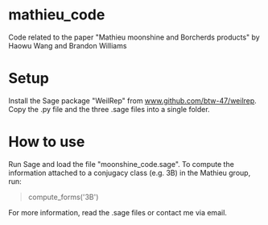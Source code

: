 # mathieu_code
Code related to the paper "Mathieu moonshine and Borcherds products" by Haowu Wang and Brandon Williams

# Setup
Install the Sage package "WeilRep" from www.github.com/btw-47/weilrep.
Copy the .py file and the three .sage files into a single folder.

# How to use
Run Sage and load the file "moonshine_code.sage".
To compute the information attached to a conjugacy class (e.g. 3B) in the Mathieu group, run:
> compute_forms('3B')

For more information, read the .sage files or contact me via email.
